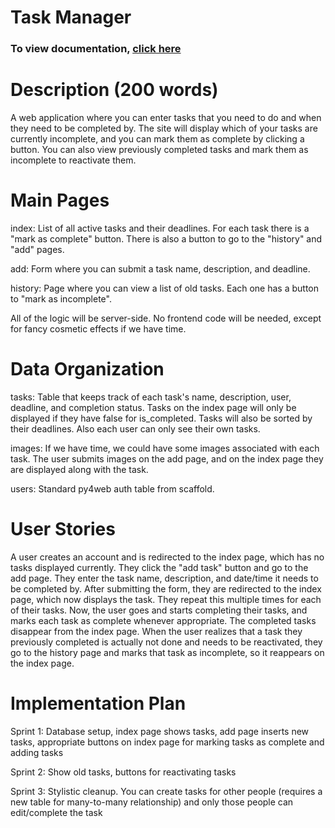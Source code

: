 # Task Manager

### To view documentation, [click here](https://github.com/nithins1/task-manager/blob/main/User-Guide.pdf)

# Description (200 words)
A web application where you can enter tasks that you need to do and when they need to be completed by. The site will display which of your tasks are currently incomplete, and you can mark them as complete by clicking a button. You can also view previously completed tasks and mark them as incomplete to reactivate them.

# Main Pages
index: List of all active tasks and their deadlines. For each task there is a "mark as complete" button. There is also a button to go to the "history" and "add" pages.

add: Form where you can submit a task name, description, and deadline.

history: Page where you can view a list of old tasks. Each one has a button to "mark as incomplete".

All of the logic will be server-side. No frontend code will be needed, except for fancy cosmetic effects if we have time.

# Data Organization
tasks: Table that keeps track of each task's name, description, user, deadline, and completion status. Tasks on the index page will only be displayed if they have false for is_completed. Tasks will also be sorted by their deadlines. Also each user can only see their own tasks.

images: If we have time, we could have some images associated with each task. The user submits images on the add page, and on the index page they are displayed along with the task.

users: Standard py4web auth table from scaffold.

# User Stories
A user creates an account and is redirected to the index page, which has no tasks displayed currently. They click the "add task" button and go to the add page. They enter the task name, description, and date/time it needs to be completed by. After submitting the form, they are redirected to the index page, which now displays the task. They repeat this multiple times for each of their tasks. Now, the user goes and starts completing their tasks, and marks each task as complete whenever appropriate. The completed tasks disappear from the index page. When the user realizes that a task they previously completed is actually not done and needs to be reactivated, they go to the history page and marks that task as incomplete, so it reappears on the index page.

# Implementation Plan
Sprint 1: Database setup, index page shows tasks, add page inserts new tasks, appropriate buttons on index page for marking tasks as complete and adding tasks

Sprint 2: Show old tasks, buttons for reactivating tasks

Sprint 3: Stylistic cleanup. You can create tasks for other people (requires a new table for many-to-many relationship) and only those people can edit/complete the task

